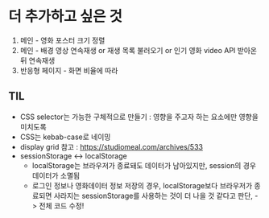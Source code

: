 # 더 추가하고 싶은 것

1. 메인 - 영화 포스터 크기 정렬
2. 메인 - 배경 영상 연속재생 or 재생 목록 불러오기 or 인기 영화 video API 받아온 뒤 연속재생
3. 반응형 페이지 - 화면 비율에 따라



## TIL
- CSS selector는 가능한 구체적으로 만들기 : 영향을 주고자 하는 요소에만 영향을 미치도록
- CSS는 kebab-case로 네이밍
- display grid 참고 : https://studiomeal.com/archives/533
- sessionStorage <-> localStorage
  - localStorage는 브라우저가 종료돼도 데이터가 남아있지만, session의 경우 데이터가 소멸됨
  - 로그인 정보나 영화데이터 정보 저장의 경우, localStorage보다 브라우저가 종료되면 사라지는 sessionStorage를 사용하는 것이 더 나을 것 같다고 판단, -> 전체 코드 수정!

